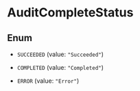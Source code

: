 

# AuditCompleteStatus

## Enum


* `SUCCEEDED` (value: `"Succeeded"`)

* `COMPLETED` (value: `"Completed"`)

* `ERROR` (value: `"Error"`)



